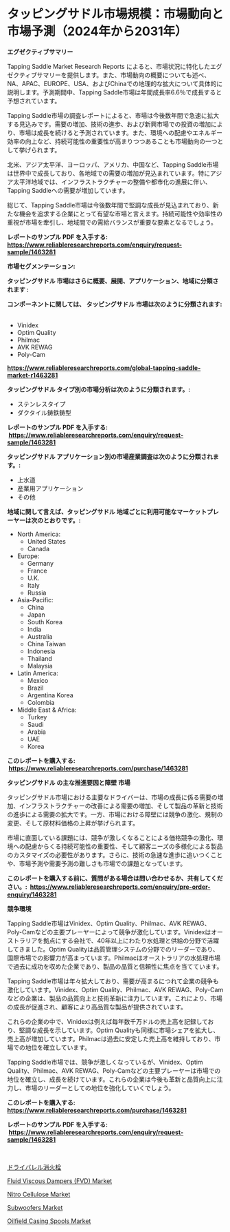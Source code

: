 <p><h1>タッピングサドル市場規模：市場動向と市場予測（2024年から2031年）</h1></p><p><strong>エグゼクティブサマリー</strong></p>
<p><p>Tapping Saddle Market Research Reports によると、市場状況に特化したエグゼクティブサマリーを提供します。また、市場動向の概要についても述べ、NA、APAC、EUROPE、USA、およびChinaでの地理的な拡大について具体的に説明します。予測期間中、Tapping Saddle市場は年間成長率6.6％で成長すると予想されています。</p><p>Tapping Saddle市場の調査レポートによると、市場は今後数年間で急速に拡大する見込みです。需要の増加、技術の進歩、および新興市場での投資の増加により、市場は成長を続けると予測されています。また、環境への配慮やエネルギー効率の向上など、持続可能性の重要性が高まりつつあることも市場動向の一つとして挙げられます。</p><p>北米、アジア太平洋、ヨーロッパ、アメリカ、中国など、Tapping Saddle市場は世界中で成長しており、各地域での需要の増加が見込まれています。特にアジア太平洋地域では、インフラストラクチャーの整備や都市化の進展に伴い、Tapping Saddleへの需要が増加しています。</p><p>総じて、Tapping Saddle市場は今後数年間で堅調な成長が見込まれており、新たな機会を追求する企業にとって有望な市場と言えます。持続可能性や効率性の重視が市場を牽引し、地域間での需給バランスが重要な要素となるでしょう。</p></p>
<p><strong>レポートのサンプル PDF を入手する: <a href="https://www.reliableresearchreports.com/enquiry/request-sample/1463281">https://www.reliableresearchreports.com/enquiry/request-sample/1463281</a></strong></p>
<p><strong>市場セグメンテーション:</strong></p>
<p><strong> タッピングサドル 市場はさらに概要、展開、アプリケーション、地域に分類されます :</strong></p>
<p><strong>コンポーネントに関しては、 タッピングサドル 市場は次のように分類されます: &nbsp;</strong></p>
<p><ul><li>Vinidex</li><li>Optim Quality</li><li>Philmac</li><li>AVK REWAG</li><li>Poly-Cam</li></ul></p>
<p><strong><a href="https://www.reliableresearchreports.com/global-tapping-saddle-market-r1463281">https://www.reliableresearchreports.com/global-tapping-saddle-market-r1463281</a></strong></p>
<p><strong> タッピングサドル タイプ別の市場分析は次のように分類されます。:</strong></p>
<p><ul><li>ステンレスタイプ</li><li>ダクタイル鋳鉄鋳型</li></ul></p>
<p><strong>レポートのサンプル PDF を入手する: &nbsp;<a href="https://www.reliableresearchreports.com/enquiry/request-sample/1463281">https://www.reliableresearchreports.com/enquiry/request-sample/1463281</a></strong></p>
<p><strong> タッピングサドル アプリケーション別の市場産業調査は次のように分類されます。:</strong></p>
<p><ul><li>上水道</li><li>産業用アプリケーション</li><li>その他</li></ul></p>
<p><strong>地域に関して言えば、タッピングサドル 地域ごとに利用可能なマーケットプレーヤーは次のとおりです。:</strong></p>
<p><ul>
    <li>
        North America:
        <ul>
            <li>United States</li>
            <li>Canada</li>
        </ul>
    </li>
    <li>
        Europe:
        <ul>
            <li>Germany</li>
            <li>France</li>
            <li>U.K.</li>
            <li>Italy</li>
            <li>Russia</li>
        </ul>
    </li>
    <li>
        Asia-Pacific:
        <ul>
            <li>China</li>
            <li>Japan</li>
            <li>South Korea</li>
            <li>India</li>
            <li>Australia</li>
            <li>China Taiwan</li>
            <li>Indonesia</li>
            <li>Thailand</li>
            <li>Malaysia</li>
        </ul>
    </li>
    <li>
        Latin America:
        <ul>
            <li>Mexico</li>
            <li>Brazil</li>
            <li>Argentina Korea</li>
            <li>Colombia</li>
        </ul>
    </li>
    <li>
        Middle East & Africa:
        <ul>
            <li>Turkey</li>
            <li>Saudi</li>
            <li>Arabia</li>
            <li>UAE</li>
            <li>Korea</li>
        </ul>
    </li>
    </ul></p>
<p><strong>このレポートを購入する: &nbsp;<a href="https://www.reliableresearchreports.com/purchase/1463281">https://www.reliableresearchreports.com/purchase/1463281</a></strong></p>
<p><strong>タッピングサドル の主な推進要因と障壁 市場</strong></p>
<p><p>タッピングサドル市場における主要なドライバーは、市場の成長に係る需要の増加、インフラストラクチャーの改善による需要の増加、そして製品の革新と技術の進歩による需要の拡大です。一方、市場における障壁には競争の激化、規制の変更、そして原材料価格の上昇が挙げられます。</p><p>市場に直面している課題には、競争が激しくなることによる価格競争の激化、環境への配慮からくる持続可能性の重要性、そして顧客ニーズの多様化による製品のカスタマイズの必要性があります。さらに、技術の急速な進歩に追いつくことや、市場予測や需要予測の難しさも市場での課題となっています。</p></p>
<p><strong>このレポートを購入する前に、質問がある場合は問い合わせるか、共有してください。:&nbsp; <a href="https://www.reliableresearchreports.com/enquiry/pre-order-enquiry/1463281">https://www.reliableresearchreports.com/enquiry/pre-order-enquiry/1463281</a></strong></p>
<p><strong>競争環境</strong></p>
<p><p>Tapping Saddle市場はVinidex、Optim Quality、Philmac、AVK REWAG、Poly-Camなどの主要プレーヤーによって競争が激化しています。Vinidexはオーストラリアを拠点にする会社で、40年以上にわたり水処理と供給の分野で活躍してきました。Optim Qualityは品質管理システムの分野でのリーダーであり、国際市場での影響力が高まっています。Philmacはオーストラリアの水処理市場で過去に成功を収めた企業であり、製品の品質と信頼性に焦点を当てています。</p><p>Tapping Saddle市場は年々拡大しており、需要が高まるにつれて企業の競争も激化しています。Vinidex、Optim Quality、Philmac、AVK REWAG、Poly-Camなどの企業は、製品の品質向上と技術革新に注力しています。これにより、市場の成長が促進され、顧客により高品質な製品が提供されています。</p><p>これらの企業の中で、Vinidexは例えば毎年数千万ドルの売上高を記録しており、堅調な成長を示しています。Optim Qualityも同様に市場シェアを拡大し、売上高が増加しています。Philmacは過去に安定した売上高を維持しており、市場での地位を確立しています。</p><p>Tapping Saddle市場では、競争が激しくなっているが、Vinidex、Optim Quality、Philmac、AVK REWAG、Poly-Camなどの主要プレーヤーは市場での地位を確立し、成長を続けています。これらの企業は今後も革新と品質向上に注力し、市場のリーダーとしての地位を強化していくでしょう。</p></p>
<p><strong>このレポートを購入する: &nbsp; <a href="https://www.reliableresearchreports.com/purchase/1463281">https://www.reliableresearchreports.com/purchase/1463281</a></strong></p>
<p><strong>レポートのサンプル PDF を入手する: &nbsp;<a href="https://www.reliableresearchreports.com/enquiry/request-sample/1463281">https://www.reliableresearchreports.com/enquiry/request-sample/1463281</a></strong><strong></strong></p>
<p>&nbsp;</p>
<p><p><a href="https://github.com/cbigkbh02719/Market-Research-Report-List-1/blob/main/267231230955.md">ドライバレル消火栓</a></p><p><a href="https://gamy-alyssum-396.notion.site/Fluid-Viscous-Dampers-FVD-Market-The-Key-To-Successful-Business-Strategy-Forecast-Till-2031-2e5c9b2e7f3f4a7e9b9d653caf575e7a">Fluid Viscous Dampers (FVD) Market</a></p><p><a href="https://issuu.com/reportprime-2/docs/nitro-cellulose-market-size-2030.pptx">Nitro Cellulose Market</a></p><p><a href="https://github.com/provorikovar/Market-Research-Report-List-4/blob/main/subwoofers-market.md">Subwoofers Market</a></p><p><a href="https://view.publitas.com/reportprime-1/oilfield-casing-spools-market-competitive-analysis-market-trends-and-forecast-to-2031/">Oilfield Casing Spools Market</a></p></p>